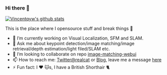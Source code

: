 
### Hi there 👋 

<!--**Vincentqyw/Vincentqyw** is a ✨ _special_ ✨ repository because its `README.md` (this file) appears on your GitHub profile.
Here are some ideas to get you started:-->

[![Vincentqyw's github stats](https://github-readme-stats.vercel.app/api?username=Vincentqyw&count_private=true&show_icons=true&theme=chartreuse-dark)](https://vincentqin.tech) 

This is the place where I opensource stuff and break things :rofl:


<!-- README-CARD-LIST:START -->
<!--
[![ReadMe Card](https://github-readme-stats.vercel.app/api/pin/?username=Vincentqyw&repo=Recent-Stars-2020&show_owner=false&theme=default)](https://github.com/Vincentqyw/Recent-Stars-2020)
[![ReadMe Card](https://github-readme-stats.vercel.app/api/pin/?username=Vincentqyw&repo=Depth-Estimation-Light-Field&show_owner=false&theme=default)](https://github.com/Vincentqyw/Depth-Estimation-Light-Field)
[![ReadMe Card](https://github-readme-stats.vercel.app/api/pin/?username=Vincentqyw&repo=Vincentqyw.github.io&show_owner=false&theme=default)](https://github.com/Vincentqyw/Vincentqyw.github.io)
[![ReadMe Card](https://github-readme-stats.vercel.app/api/pin/?username=Vincentqyw&repo=LineSegmentsDetection&show_owner=false&theme=default)](https://github.com/Vincentqyw/LineSegmentsDetection)
[![ReadMe Card](https://github-readme-stats.vercel.app/api/pin/?username=Vincentqyw&repo=light-field-Processing&show_owner=false&theme=default)](https://github.com/Vincentqyw/light-field-Processing)
[![ReadMe Card](https://github-readme-stats.vercel.app/api/pin/?username=Vincentqyw&repo=depth-from-defocus-and-correspondence&show_owner=false&theme=default)](https://github.com/Vincentqyw/depth-from-defocus-and-correspondence)
-->
<!-- README-CARD-LIST:START -->

- 🔭 I’m currently working on Visual Localization, SFM and SLAM.
- 💬 Ask me about keypoint detection/image matching/image retrieval/depth estimation/light filed/SLAM etc.
- 👯 I’m looking to collaborate on repo [image-matching-webui](https://github.com/Vincentqyw/image-matching-webui)
- 📫 How to reach me: [Twitter@realcat](https://twitter.com/AlphaRealcat) or [Blog](https://vincentqin.tech), leave me a message [here](https://vincentqin.tech/guestbook/)
- ⚡ Fun fact: I :heart: :cat:s, I have a British Shorthair :cat2:
<!-- - 🤔 I’m looking for help with ...-->
<!-- - 😄 Pronouns: ... -->
<!-- - 🌱 I’m currently learning blockchain and cryptocurrency. -->

<!-- 📕 **Latest Blog Posts** -->
<!-- BLOG-POST-LIST:START -->


<!-- ## Visit Count
![Kira-Pgr](https://count.getloli.com/get/@vincentqyw?theme=asoul)
 -->
<!--<p align="center">
  <img src="https://github.com/Vincentqyw/Vincentqyw/raw/output/github-contribution-grid-snake.svg" alt="snake"></center>
</p>
-->

